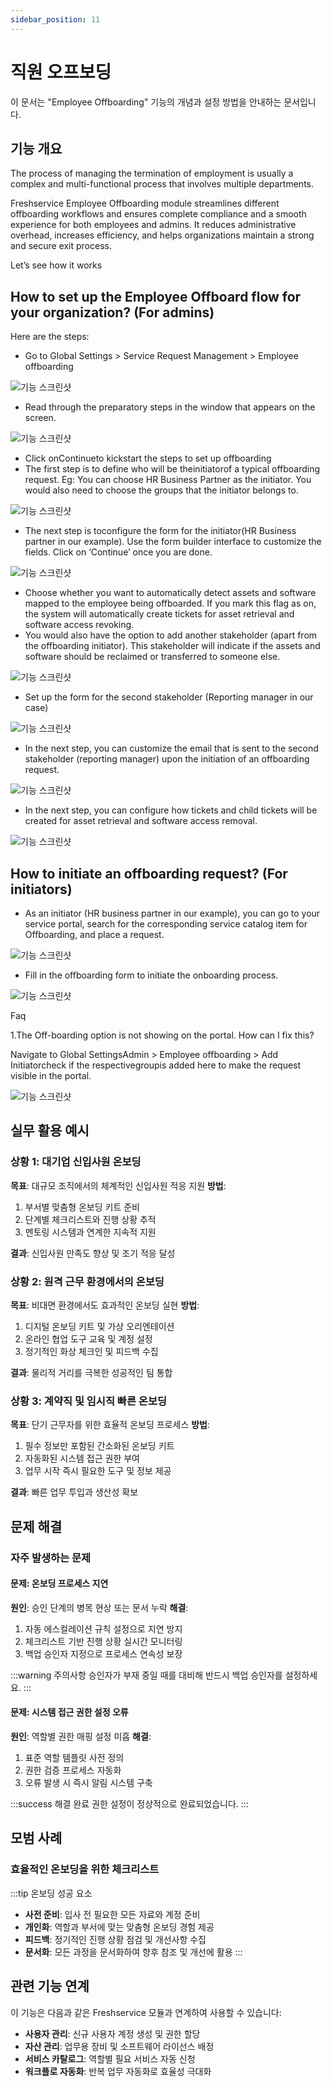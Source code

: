 ```yaml
---
sidebar_position: 11
---
```


# 직원 오프보딩

<div className="subtitle">
  이 문서는 "Employee Offboarding" 기능의 개념과 설정 방법을 안내하는 문서입니다.
</div>

## 기능 개요

The process of managing the termination of employment is usually a complex and multi-functional process that involves multiple departments.

Freshservice Employee Offboarding module streamlines different offboarding workflows and ensures complete compliance and a smooth experience for both employees and admins. It reduces administrative overhead, increases efficiency, and helps organizations maintain a strong and secure exit process.

Let’s see how it works

## How to set up the Employee Offboard flow for your organization? (For admins)

Here are the steps:

- Go to Global Settings > Service Request Management > Employee offboarding

![기능 스크린샷](https://s3.amazonaws.com/cdn.freshdesk.com/data/helpdesk/attachments/production/50008565226/original/tLWiULmI7-S4vMWF8Oy6gdvFjKMX2kJKyQ.png?1686212058)

- Read through the preparatory steps in the window that appears on the screen.

![기능 스크린샷](https://s3.amazonaws.com/cdn.freshdesk.com/data/helpdesk/attachments/production/50008899433/original/fmXc0dvvRtC2_Ui21rOFvoQ7dePQ7pjKyA.png?1689442403)

- Click onContinueto kickstart the steps to set up offboarding
- The first step is to define who will be theinitiatorof a typical offboarding request. Eg: You can choose HR Business Partner as the initiator. You would also need to choose the groups that the initiator belongs to.

![기능 스크린샷](https://s3.amazonaws.com/cdn.freshdesk.com/data/helpdesk/attachments/production/50008899425/original/C7-KAC2uvF8R3P-33r_ttZhPTMB3SxcXog.png?1689442001)

- The next step is toconfigure the form for the initiator(HR Business partner in our example). Use the form builder interface to customize the fields. Click on ‘Continue’ once you are done.

![기능 스크린샷](https://s3.amazonaws.com/cdn.freshdesk.com/data/helpdesk/attachments/production/50008899426/original/DGMX8Khn6FWbQRSZue-2YGFe_o6AyU_OFA.png?1689442041)

- Choose whether you want to automatically detect assets and software mapped to the employee being offboarded. If you mark this flag as on, the system will automatically create tickets for asset retrieval and software access revoking.
- You would also have the option to add another stakeholder (apart from the offboarding initiator). This stakeholder will indicate if the assets and software should be reclaimed or transferred to someone else.

![기능 스크린샷](https://s3.amazonaws.com/cdn.freshdesk.com/data/helpdesk/attachments/production/50008899427/original/KGjVYn3p4Vl41amiQT8gfTrYmricpQoJ5g.png?1689442119)

- Set up the form for the second stakeholder (Reporting manager in our case)

![기능 스크린샷](https://s3.amazonaws.com/cdn.freshdesk.com/data/helpdesk/attachments/production/50008899428/original/RxHKLVnfK4hCSsPkwZ2hrOxMWPWTqdartA.png?1689442213)

- In the next step, you can customize the email that is sent to the second stakeholder (reporting manager) upon the initiation of an offboarding request.

![기능 스크린샷](https://s3.amazonaws.com/cdn.freshdesk.com/data/helpdesk/attachments/production/50008899429/original/Xki_xFw2EqLVdpiCU8axR8ZPLVLK7XGKUA.png?1689442259)

- In the next step, you can configure how tickets and child tickets will be created for asset retrieval and software access removal.

![기능 스크린샷](https://s3.amazonaws.com/cdn.freshdesk.com/data/helpdesk/attachments/production/50008899431/original/qVNUhw1pNrNmSQU6HyZtNvl6Xl-cpaFlnQ.png?1689442291)

## How to initiate an offboarding request? (For initiators)

- As an initiator (HR business partner in our example), you can go to your service portal, search for the corresponding service catalog item for Offboarding, and place a request.

![기능 스크린샷](https://s3.amazonaws.com/cdn.freshdesk.com/data/helpdesk/attachments/production/50008565233/original/d1SofbkclPU3oynWvQp9o1yOidc-aJgnnA.png?1686212061)

- Fill in the offboarding form to initiate the onboarding process.

![기능 스크린샷](https://s3.amazonaws.com/cdn.freshdesk.com/data/helpdesk/attachments/production/50008565230/original/STR3guvjPXy6vcG-Pvdb9P-JRJq60hrpsg.png?1686212060)

Faq

1.The Off-boarding option is not showing on the portal. How can I fix this?

Navigate to Global SettingsAdmin > Employee offboarding > Add Initiatorcheck if the respectivegroupis added here to make the request visible in the portal.

![기능 스크린샷](https://s3.amazonaws.com/cdn.freshdesk.com/data/helpdesk/attachments/production/50012059940/original/uYuRXAhuFrTwRjxlAItE_1PvqWx8ehtEyw.png?1717588359)

## 실무 활용 예시

### 상황 1: 대기업 신입사원 온보딩
**목표**: 대규모 조직에서의 체계적인 신입사원 적응 지원
**방법**: 
1. 부서별 맞춤형 온보딩 키트 준비
2. 단계별 체크리스트와 진행 상황 추적
3. 멘토링 시스템과 연계한 지속적 지원

**결과**: 신입사원 만족도 향상 및 조기 적응 달성

### 상황 2: 원격 근무 환경에서의 온보딩
**목표**: 비대면 환경에서도 효과적인 온보딩 실현
**방법**:
1. 디지털 온보딩 키트 및 가상 오리엔테이션
2. 온라인 협업 도구 교육 및 계정 설정
3. 정기적인 화상 체크인 및 피드백 수집

**결과**: 물리적 거리를 극복한 성공적인 팀 통합

### 상황 3: 계약직 및 임시직 빠른 온보딩
**목표**: 단기 근무자를 위한 효율적 온보딩 프로세스
**방법**:
1. 필수 정보만 포함된 간소화된 온보딩 키트
2. 자동화된 시스템 접근 권한 부여
3. 업무 시작 즉시 필요한 도구 및 정보 제공

**결과**: 빠른 업무 투입과 생산성 확보

## 문제 해결

### 자주 발생하는 문제

#### 문제: 온보딩 프로세스 지연
**원인**: 승인 단계의 병목 현상 또는 문서 누락
**해결**: 
1. 자동 에스컬레이션 규칙 설정으로 지연 방지
2. 체크리스트 기반 진행 상황 실시간 모니터링
3. 백업 승인자 지정으로 프로세스 연속성 보장

:::warning 주의사항
승인자가 부재 중일 때를 대비해 반드시 백업 승인자를 설정하세요.
:::

#### 문제: 시스템 접근 권한 설정 오류
**원인**: 역할별 권한 매핑 설정 미흡
**해결**:
1. 표준 역할 템플릿 사전 정의
2. 권한 검증 프로세스 자동화
3. 오류 발생 시 즉시 알림 시스템 구축

:::success 해결 완료
권한 설정이 정상적으로 완료되었습니다.
:::

## 모범 사례

### 효율적인 온보딩을 위한 체크리스트

:::tip 온보딩 성공 요소
- **사전 준비**: 입사 전 필요한 모든 자료와 계정 준비
- **개인화**: 역할과 부서에 맞는 맞춤형 온보딩 경험 제공
- **피드백**: 정기적인 진행 상황 점검 및 개선사항 수집
- **문서화**: 모든 과정을 문서화하여 향후 참조 및 개선에 활용
:::

## 관련 기능 연계

이 기능은 다음과 같은 Freshservice 모듈과 연계하여 사용할 수 있습니다:

- **사용자 관리**: 신규 사용자 계정 생성 및 권한 할당
- **자산 관리**: 업무용 장비 및 소프트웨어 라이선스 배정
- **서비스 카탈로그**: 역할별 필요 서비스 자동 신청
- **워크플로 자동화**: 반복 업무 자동화로 효율성 극대화
